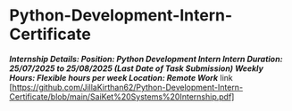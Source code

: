 # Python-Development-Intern-Certificate
***Internship Details:
Position: Python Development Intern
Intern Duration: 25/07/2025 to 25/08/2025 (Last Date of Task Submission)
Weekly Hours: Flexible hours per week
Location: Remote Work***
link [https://github.com/JillaKirthan62/Python-Development-Intern-Certificate/blob/main/SaiKet%20Systems%20Internship.pdf]
